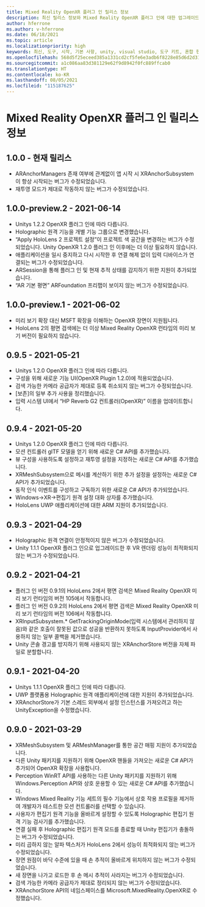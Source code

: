 ```yaml
---
title: Mixed Reality OpenXR 플러그 인 릴리스 정보
description: 최신 릴리스 정보와 Mixed Reality OpenXR 플러그 인에 대한 업그레이드의 최신 상태를 유지합니다.
author: hferrone
ms.author: v-hferrone
ms.date: 06/18/2021
ms.topic: article
ms.localizationpriority: high
keywords: 최신, 도구, 시작, 기본 사항, unity, visual studio, 도구 키트, 혼합 현실 헤드셋, windows mixed reality 헤드셋, 가상 현실 헤드셋, 설치, Windows, HoloLens, 에뮬레이터, unreal, openxr
ms.openlocfilehash: 568d5f25eceed385a1331cd2cf5fe6e3adb6f8228e85d6d2d316749fc2ee431c
ms.sourcegitcommit: a1c086aa83d381129e62f9d8942f0fc889ffcab0
ms.translationtype: HT
ms.contentlocale: ko-KR
ms.lasthandoff: 08/05/2021
ms.locfileid: "115187625"
---
```

# <a name="mixed-reality-openxr-plugin-release-notes"></a>Mixed Reality OpenXR 플러그 인 릴리스 정보

## <a name="100---current-release"></a>1.0.0 - 현재 릴리스

* ARAnchorManagers 존재 여부에 관계없이 앱 시작 시 XRAnchorSubsystem이 항상 시작되는 버그가 수정되었습니다.
* 재투영 모드가 제대로 작동하지 않는 버그가 수정되었습니다.

## <a name="100-preview2---2021-06-14"></a>1.0.0-preview.2 - 2021-06-14

* Unitys 1.2.2 OpenXR 플러그 인에 따라 다릅니다.
* Holographic 원격 기능을 개별 기능 그룹으로 변경했습니다.
* “Apply HoloLens 2 프로젝트 설정”이 프로젝트 색 공간을 변경하는 버그가 수정되었습니다. Unity OpenXR 1.2.0 플러그 인 이후에는 더 이상 필요하지 않습니다.
* 애플리케이션을 일시 중지하고 다시 시작한 후 연결 해제 없이 입력 디바이스가 연결되는 버그가 수정되었습니다.
* ARSession을 통해 플러그 인 및 현재 추적 상태를 감지하기 위한 지원이 추가되었습니다.
* “AR 기본 평면” ARFoundation 프리팹이 보이지 않는 버그가 수정되었습니다.

## <a name="100-preview1---2021-06-02"></a>1.0.0-preview.1 - 2021-06-02

* 미리 보기 확장 대신 MSFT 확장을 이해하는 OpenXR 장면이 지원됩니다.
* HoloLens 2의 평면 검색에는 더 이상 Mixed Reality OpenXR 런타임의 미리 보기 버전이 필요하지 않습니다.

## <a name="095---2021-05-21"></a>0.9.5 - 2021-05-21

* Unitys 1.2.0 OpenXR 플러그 인에 따라 다릅니다.
* 구성을 위해 새로운 기능 UI(OpenXR Plugin 1.2.0)에 적용되었습니다.
* 검색 가능한 카메라 공급자가 제대로 등록 취소되지 않는 버그가 수정되었습니다.
* [보존]의 일부 추가 사용을 정리했습니다.
* 입력 시스템 UI에서 “HP Reverb G2 컨트롤러(OpenXR)” 이름을 업데이트합니다.

## <a name="094---2021-05-20"></a>0.9.4 - 2021-05-20

* Unitys 1.2.0 OpenXR 플러그 인에 따라 다릅니다.
* 모션 컨트롤러 glTF 모델을 얻기 위해 새로운 C# API를 추가했습니다.
* 뷰 구성을 사용하도록 설정하고 재투영 설정을 지정하는 새로운 C# API를 추가했습니다.
* XRMeshSubsystem으로 메시를 계산하기 위한 추가 설정을 설정하는 새로운 C# API가 추가되었습니다.
* 동작 인식 이벤트를 구성하고 구독하기 위한 새로운 C# API가 추가되었습니다.
* Windows->XR->편집기 원격 설정 대화 상자를 추가했습니다.
* HoloLens UWP 애플리케이션에 대한 ARM 지원이 추가되었습니다.

## <a name="093---2021-04-29"></a>0.9.3 - 2021-04-29

* Holographic 원격 연결이 안정적이지 않은 버그가 수정되었습니다.
* Unity 1.1.1 OpenXR 플러그 인으로 업그레이드한 후 VR 렌더링 성능이 최적화되지 않는 버그가 수정되었습니다.

## <a name="092---2021-04-21"></a>0.9.2 - 2021-04-21

* 플러그 인 버전 0.9.1의 HoloLens 2에서 평면 검색은 Mixed Reality OpenXR 미리 보기 런타임의 버전 105에서 작동합니다.
* 플러그 인 버전 0.9.2의 HoloLens 2에서 평면 검색은 Mixed Reality OpenXR 미리 보기 런타임의 버전 106에서 작동합니다.
* XRInputSubsystem.* GetTrackingOriginMode(입력 시스템에서 관리하지 않음)와 같은 호출이 잘못된 값으로 성공을 반환하지 못하도록 InputProvider에서 사용하지 않는 일부 콜백을 제거했습니다.
* Unity 콘솔 경고를 방지하기 위해 사용되지 않는 XRAnchorStore 버전을 자체 파일로 분할합니다.

## <a name="091---2021-04-20"></a>0.9.1 - 2021-04-20

* Unitys 1.1.1 OpenXR 플러그 인에 따라 다릅니다.
* UWP 플랫폼용 Holographic 원격 애플리케이션에 대한 지원이 추가되었습니다.
* XRAnchorStore가 기본 스레드 외부에서 설정 인스턴스를 가져오려고 하는 UnityException을 수정했습니다.

## <a name="090---2021-03-29"></a>0.9.0 - 2021-03-29

* XRMeshSubsystem 및 ARMeshManager를 통한 공간 매핑 지원이 추가되었습니다.
* 다른 Unity 패키지를 지원하기 위해 OpenXR 핸들을 가져오는 새로운 C# API가 추가되어 OpenXR 확장을 사용합니다.
* Perception WinRT API를 사용하는 다른 Unity 패키지를 지원하기 위해 Windows.Perception API와 상호 운용할 수 있는 새로운 C# API를 추가했습니다.
* Windows Mixed Reality 기능 세트의 필수 기능에서 상호 작용 프로필을 제거하여 개발자가 테스트한 모션 컨트롤러를 선택할 수 있습니다.
* 사용자가 편집기 원격 기능을 올바르게 설정할 수 있도록 Holographic 편집기 원격 기능 검사기를 추가했습니다.
* 연결 실패 후 Holographic 편집기 원격 모드를 종료할 때 Unity 편집기가 충돌하는 버그가 수정되었습니다.
* 미리 곱하지 않는 알파 텍스처가 HoloLens 2에서 성능이 최적화되지 않는 버그가 수정되었습니다.
* 장면 원점이 바닥 수준에 있을 때 손 추적이 올바르게 위치하지 않는 버그가 수정되었습니다.
* 새 장면을 나가고 로드한 후 손 메시 추적이 사라지는 버그가 수정되었습니다.
* 검색 가능한 카메라 공급자가 제대로 정리되지 않는 버그가 수정되었습니다.
* XRAnchorStore API의 네임스페이스를 Microsoft.MixedReality.OpenXR로 수정했습니다.